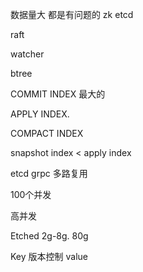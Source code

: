 数据量大 都是有问题的 zk etcd





raft



watcher 



btree





COMMIT INDEX    最大的

APPLY INDEX.      

COMPACT INDEX  



snapshot index  < apply index 







etcd  grpc 多路复用





100个并发

高并发



Etched 2g-8g. 80g



Key 版本控制 value 























